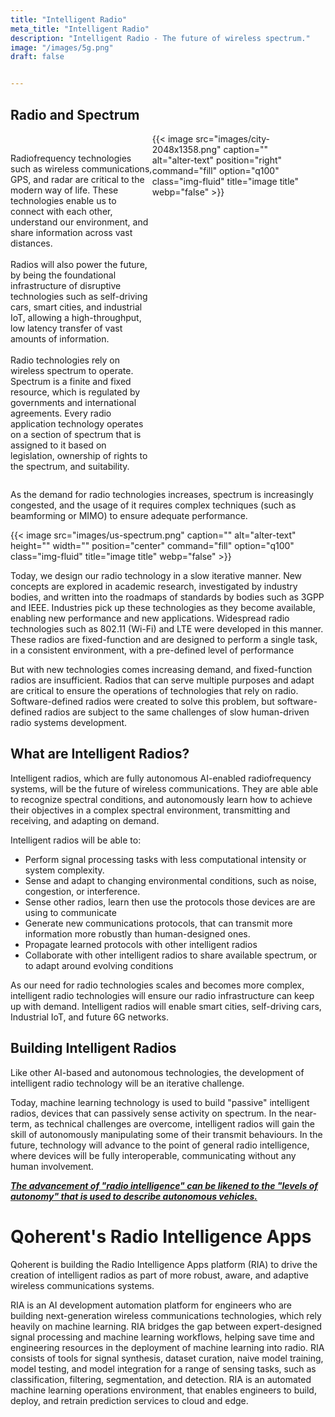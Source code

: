 ```yaml
---
title: "Intelligent Radio"
meta_title: "Intelligent Radio"
description: "Intelligent Radio - The future of wireless spectrum."
image: "/images/5g.png"
draft: false


---
```


## Radio and Spectrum

<div style="display:flex;">

<p style="width:45%;">
<br/>
Radiofrequency technologies such as wireless communications, GPS, and radar are critical to the modern way of life. These technologies enable us to connect with each other, understand our environment, and share information across vast distances. <br/><br/>
Radios will also power the future, by being the foundational infrastructure of disruptive technologies such as self-driving cars, smart cities, and industrial IoT, allowing a high-throughput, low latency transfer of vast amounts of information.
<br/><br/>
Radio technologies rely on wireless spectrum to operate. Spectrum is a finite and fixed resource, which is regulated by governments and international agreements. Every radio application technology operates on a section of spectrum that is assigned to it based on legislation, ownership of rights to the spectrum, and suitability.
</p>


<div style="display:flex; width:50%; float: right;">
{{< image src="images/city-2048x1358.png" caption="" alt="alter-text" position="right" command="fill" option="q100" class="img-fluid" title="image title"  webp="false" >}}
</div>
</div>

As the demand for radio technologies increases, spectrum is increasingly congested, and the usage of it requires complex techniques (such as beamforming or MIMO) to ensure adequate performance.

{{< image src="images/us-spectrum.png" caption="" alt="alter-text" height="" width="" position="center" command="fill" option="q100" class="img-fluid" title="image title"  webp="false" >}}

Today, we design our radio technology in a slow iterative manner. New concepts are explored in academic research, investigated by industry bodies, and written into the roadmaps of standards by bodies such as 3GPP and IEEE. Industries pick up these technologies as they become available, enabling new performance and new applications. Widespread radio technologies such as 802.11 (Wi-Fi) and LTE were developed in this manner. These radios are fixed-function and are designed to perform a single task, in a consistent environment, with a pre-defined level of performance

But with new technologies comes increasing demand, and fixed-function radios are insufficient. Radios that can serve multiple purposes and adapt are critical to ensure the operations of technologies that rely on radio. Software-defined radios were created to solve this problem, but software-defined radios are subject to the same challenges of slow human-driven radio systems development.

## What are Intelligent Radios?

Intelligent radios, which are fully autonomous AI-enabled radiofrequency systems, will be the future of wireless communications. They are able able to recognize spectral conditions, and autonomously learn how to achieve their objectives in a complex spectral environment, transmitting and receiving, and adapting on demand.

Intelligent radios will be able to:

- Perform signal processing tasks with less computational intensity or system complexity.
- Sense and adapt to changing environmental conditions, such as noise, congestion, or interference.
- Sense other radios, learn then use the protocols those devices are are using to communicate
- Generate new communications protocols, that can transmit more information more robustly than human-designed ones.
- Propagate learned protocols with other intelligent radios
- Collaborate with other intelligent radios to share available spectrum, or to adapt around evolving conditions

As our need for radio technologies scales and becomes more complex, intelligent radio technologies will ensure our radio infrastructure can keep up with demand. Intelligent radios will enable smart cities, self-driving cars, Industrial IoT, and future 6G networks.

## Building Intelligent Radios 

Like other AI-based and autonomous technologies, the development of intelligent radio technology will be an iterative challenge.

Today, machine learning technology is used to build "passive" intelligent radios, devices that can passively sense activity on spectrum. In the near-term, as technical challenges are overcome, intelligent radios will gain the skill of autonomously manipulating some of their transmit behaviours. In the future, technology will advance to the point of general radio intelligence, where devices will be fully interoperable, communicating without any human involvement.

**_[The advancement of "radio intelligence" can be likened to the "levels of autonomy" that is used to describe autonomous vehicles.](/blog/2108-5-levels-of-intelligent-radio/)_**

# Qoherent's Radio Intelligence Apps

Qoherent is building the Radio Intelligence Apps platform (RIA) to drive the creation of intelligent radios as part of more robust, aware, and adaptive wireless communications systems.

RIA is an AI development automation platform for engineers who are building next-generation wireless communications technologies, which rely heavily on machine learning. RIA bridges the gap between expert-designed signal processing and machine learning workflows, helping save time and engineering resources in the deployment of machine learning into radio. RIA consists of tools for signal synthesis, dataset curation, naive model training, model testing, and model integration for a range of sensing tasks, such as classification, filtering, segmentation, and detection. RIA is an automated machine learning operations environment, that enables engineers to build, deploy, and retrain prediction services to cloud and edge.
